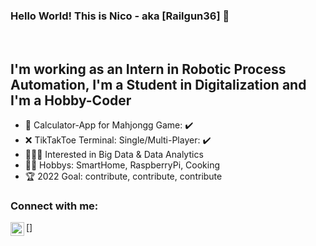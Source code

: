### Hello World! This is Nico - aka [Railgun36] 👋
<br/>

## I'm working as an Intern in Robotic Process Automation, I'm a Student in Digitalization and I'm a Hobby-Coder 

- 🎲 Calculator-App for Mahjongg Game: ✔️
- ❌ TikTakToe Terminal: Single/Multi-Player: ✔️
- 👩🏻‍💻 Interested in Big Data & Data Analytics
- 👨‍🍳 Hobbys: SmartHome, RaspberryPi, Cooking
- 🏆 2022 Goal: contribute, contribute, contribute

### Connect with me:

[<img align="left" alt="https://www.linkedin.com/in/nico-hammersen-16652b216/" width="22px" src="https://cdn.jsdelivr.net/npm/simple-icons@v3/icons/linkedin.svg" />]